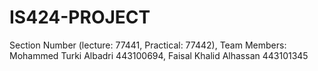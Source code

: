 # IS424-PROJECT
Section Number (lecture: 77441, Practical: 77442), Team Members: Mohammed Turki Albadri 443100694, Faisal Khalid Alhassan 443101345
